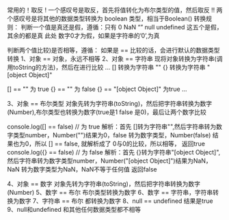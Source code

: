 常用的！取反
! 一个感叹号是取反，首先将值转化为布尔类型的值，然后取反
!! 两个感叹号是将其他的数据类型转换为 boolean 类型，相当于Boolean()
转换规则：
判断一个值是真还是假，遵循：只有 0 NaN “” null undefined 这五个是假，其余的都是真
此处 数字0才为假，如果是字符串的’0’,为真

判断两个值比较)是否相等，遵循：
如果是 == 比较的话，会进行默认的数据类型转换
1、对象 == 对象，永远不相等
2、对象 == 字符串 现将对象转换为字符串(调用toString的方法)，然后在进行比较
...
 [] 转换为字符串 ""
 {} 转换为字符串 "[object Object]" 
  
 [] == "" 为 true
 {} == "" 为 false
 {} == "[object Object]"  为true
...


3、对象 == 布尔类型 对象先转为字符串(toString)，然后把字符串转换为数字(Number),布尔类型也转换为数字(true是1 false 是0)，最后让两个数字比较

 console.log([] == false) // 为 true
 解析：首先 []转为字符串"",然后字符串转为数字类型number，Number("")结果为0，false
 转为数字类型，Number(false) 结果也为0，所以 [] == false, 就解析成了 0与0的比较，所以相等，
 返回true
 console.log({} == false) // 为 false
 解析：首先 {}转为字符串"[object Object]",然后字符串转为数字类型number，Number("[object Object]")结果为NaN，NaN 转为数字类型为NaN，NaN不等于任何值 返回false

4、对象 == 数字 对象先转为字符串(toString)，然后把字符串转换为数字(Number)
5、数字 == 布尔 布尔类型转换为数字
6、数字 == 字符串，字符串转换为数字
7、字符串 == 布尔 都转换为数字
8、null == undefined 结果是true
9、null和undefined 和其他任何数据类型都不相等
